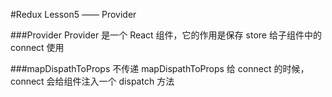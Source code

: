 #Redux Lesson5 —— Provider

###Provider
    Provider 是一个 React 组件，它的作用是保存 store 给子组件中的 connect 使用

###mapDispathToProps
    不传递 mapDispathToProps 给 connect 的时候，connect 会给组件注入一个 dispatch 方法

